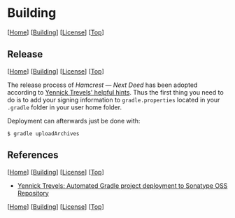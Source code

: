 # <a id="top"></a>Building

\[[Home][]]&nbsp;\[[Building][]]&nbsp;\[[License][]]&nbsp;\[[Top][]]

## Release

\[[Home][]]&nbsp;\[[Building][]]&nbsp;\[[License][]]&nbsp;\[[Top][]]

The release process of *Hamcrest &mdash; Next Deed* has been adopted according to
[Yennick Trevels' helpful hints][Trevels-2011]. Thus the first thing you need to do is
to add your signing information to `gradle.properties` located in your `.gradle` folder
in your user home folder.

Deployment can afterwards just be done with:

```
$ gradle uploadArchives
```

## References

\[[Home][]]&nbsp;\[[Building][]]&nbsp;\[[License][]]&nbsp;\[[Top][]]

* [Yennick Trevels: Automated Gradle project deployment to Sonatype OSS Repository][Trevels-2011]

\[[Home][]]&nbsp;\[[Building][]]&nbsp;\[[License][]]&nbsp;\[[Top][]]

<!-- Links -->

[Trevels-2011]: <http://jedicoder.blogspot.de/2011/11/automated-gradle-project-deployment-to.html> "Yennick Trevels: Automated Gradle project deployment to Sonatype OSS Repository"
[Home]: <./README.md> "Home"
[Building]: <./BUILDING.md> "Building Hamcrest Next Deed"
[License]: <./LICENSE.md> "License of Hamcrest Next Deed"
[Top]: <#top>
